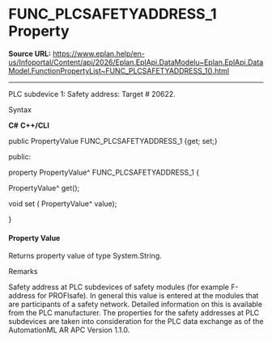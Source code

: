# FUNC_PLCSAFETYADDRESS_1 Property

**Source URL:** https://www.eplan.help/en-us/Infoportal/Content/api/2026/Eplan.EplApi.DataModelu~Eplan.EplApi.DataModel.FunctionPropertyList~FUNC_PLCSAFETYADDRESS_1().html

---

PLC subdevice 1: Safety address: Target # 20622.

Syntax

**C#**
**C++/CLI**


public PropertyValue FUNC_PLCSAFETYADDRESS_1 {get; set;}

public:

property PropertyValue^ FUNC_PLCSAFETYADDRESS_1 {

   PropertyValue^ get();

   void set (    PropertyValue^ value);

}


#### Property Value

Returns property value of type System.String.

Remarks

Safety address at PLC subdevices of safety modules (for example F-address for PROFIsafe). In general this value is entered at the modules that are participants of a safety network. Detailed information on this is available from the PLC manufacturer. The properties for the safety addresses at PLC subdevices are taken into consideration for the PLC data exchange as of the AutomationML AR APC Version 1.1.0.
